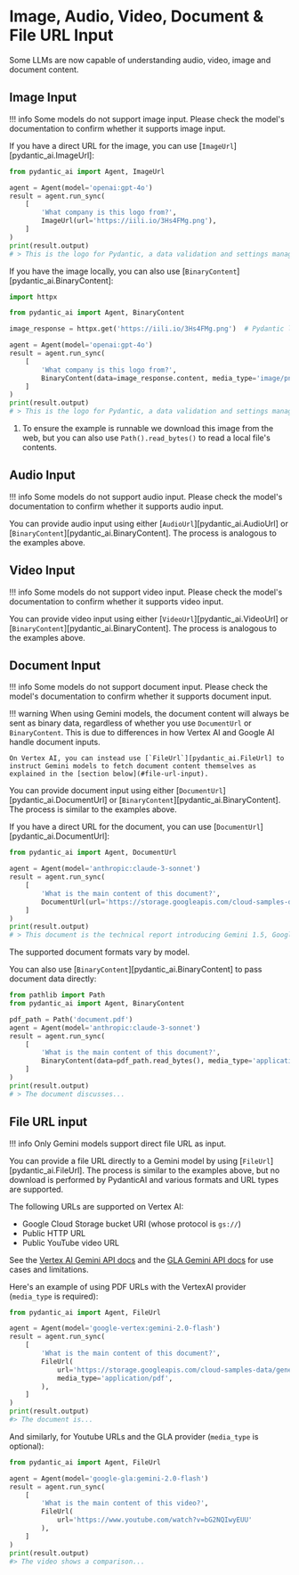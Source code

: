 # Image, Audio, Video, Document & File URL Input

Some LLMs are now capable of understanding audio, video, image and document content.

## Image Input

!!! info
    Some models do not support image input. Please check the model's documentation to confirm whether it supports image input.

If you have a direct URL for the image, you can use [`ImageUrl`][pydantic_ai.ImageUrl]:

```py {title="main.py" test="skip" lint="skip"}
from pydantic_ai import Agent, ImageUrl

agent = Agent(model='openai:gpt-4o')
result = agent.run_sync(
    [
        'What company is this logo from?',
        ImageUrl(url='https://iili.io/3Hs4FMg.png'),
    ]
)
print(result.output)
# > This is the logo for Pydantic, a data validation and settings management library in Python.
```

If you have the image locally, you can also use [`BinaryContent`][pydantic_ai.BinaryContent]:

```py {title="main.py" test="skip" lint="skip"}
import httpx

from pydantic_ai import Agent, BinaryContent

image_response = httpx.get('https://iili.io/3Hs4FMg.png')  # Pydantic logo

agent = Agent(model='openai:gpt-4o')
result = agent.run_sync(
    [
        'What company is this logo from?',
        BinaryContent(data=image_response.content, media_type='image/png'),  # (1)!
    ]
)
print(result.output)
# > This is the logo for Pydantic, a data validation and settings management library in Python.
```

1. To ensure the example is runnable we download this image from the web, but you can also use `Path().read_bytes()` to read a local file's contents.

## Audio Input

!!! info
    Some models do not support audio input. Please check the model's documentation to confirm whether it supports audio input.

You can provide audio input using either [`AudioUrl`][pydantic_ai.AudioUrl] or [`BinaryContent`][pydantic_ai.BinaryContent]. The process is analogous to the examples above.

## Video Input

!!! info
    Some models do not support video input. Please check the model's documentation to confirm whether it supports video input.

You can provide video input using either [`VideoUrl`][pydantic_ai.VideoUrl] or [`BinaryContent`][pydantic_ai.BinaryContent]. The process is analogous to the examples above.

## Document Input

!!! info
    Some models do not support document input. Please check the model's documentation to confirm whether it supports document input.

!!! warning
    When using Gemini models, the document content will always be sent as binary data, regardless of whether you use `DocumentUrl` or `BinaryContent`. This is due to differences in how Vertex AI and Google AI handle document inputs.

    On Vertex AI, you can instead use [`FileUrl`][pydantic_ai.FileUrl] to instruct Gemini models to fetch document content themselves as explained in the [section below](#file-url-input).

You can provide document input using either [`DocumentUrl`][pydantic_ai.DocumentUrl] or [`BinaryContent`][pydantic_ai.BinaryContent]. The process is similar to the examples above.

If you have a direct URL for the document, you can use [`DocumentUrl`][pydantic_ai.DocumentUrl]:

```py {title="main.py" test="skip" lint="skip"}
from pydantic_ai import Agent, DocumentUrl

agent = Agent(model='anthropic:claude-3-sonnet')
result = agent.run_sync(
    [
        'What is the main content of this document?',
        DocumentUrl(url='https://storage.googleapis.com/cloud-samples-data/generative-ai/pdf/2403.05530.pdf'),
    ]
)
print(result.output)
# > This document is the technical report introducing Gemini 1.5, Google's latest large language model...
```

The supported document formats vary by model.

You can also use [`BinaryContent`][pydantic_ai.BinaryContent] to pass document data directly:

```py {title="main.py" test="skip" lint="skip"}
from pathlib import Path
from pydantic_ai import Agent, BinaryContent

pdf_path = Path('document.pdf')
agent = Agent(model='anthropic:claude-3-sonnet')
result = agent.run_sync(
    [
        'What is the main content of this document?',
        BinaryContent(data=pdf_path.read_bytes(), media_type='application/pdf'),
    ]
)
print(result.output)
# > The document discusses...
```

## File URL input

!!! info
    Only Gemini models support direct file URL as input.

You can provide a file URL directly to a Gemini model by using [`FileUrl`][pydantic_ai.FileUrl]. The process is similar to the examples above, but no download is performed by PydanticAI and various formats and URL types are supported.

The following URLs are supported on Vertex AI:

- Google Cloud Storage bucket URI (whose protocol is `gs://`)
- Public HTTP URL
- Public YouTube video URL

See the [Vertex AI Gemini API docs](https://cloud.google.com/vertex-ai/generative-ai/docs/model-reference/inference#filedata) and the [GLA Gemini API docs](https://ai.google.dev/api/caching#FileData) for use cases and limitations.

Here's an example of using PDF URLs with the VertexAI provider (`media_type` is required):

```py {title="main.py" test="skip" lint="skip"}
from pydantic_ai import Agent, FileUrl

agent = Agent(model='google-vertex:gemini-2.0-flash')
result = agent.run_sync(
    [
        'What is the main content of this document?',
        FileUrl(
            url='https://storage.googleapis.com/cloud-samples-data/generative-ai/pdf/2403.05530.pdf',
            media_type='application/pdf',
        ),
    ]
)
print(result.output)
#> The document is...
```

And similarly, for Youtube URLs and the GLA provider (`media_type` is optional):

```py {title="main.py" test="skip" lint="skip"}
from pydantic_ai import Agent, FileUrl

agent = Agent(model='google-gla:gemini-2.0-flash')
result = agent.run_sync(
    [
        'What is the main content of this video?',
        FileUrl(
            url='https://www.youtube.com/watch?v=bG2NQIwyEUU'
        ),
    ]
)
print(result.output)
#> The video shows a comparison...
```
